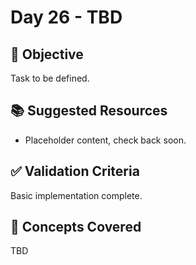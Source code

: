 # Day 26 - TBD

## 🎯 Objective
Task to be defined.

## 📚 Suggested Resources
- Placeholder content, check back soon.

## ✅ Validation Criteria
Basic implementation complete.

## 🧠 Concepts Covered
TBD
